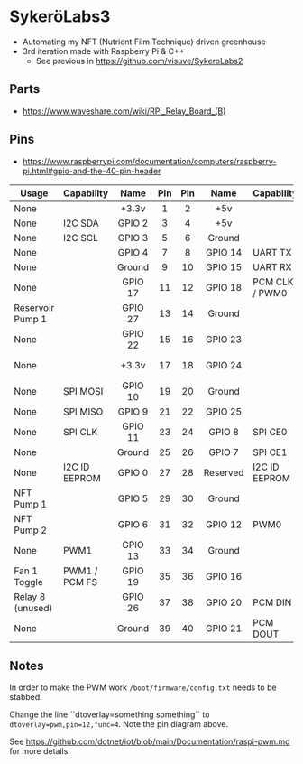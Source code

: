 # SykeröLabs3

- Automating my NFT (Nutrient Film Technique) driven greenhouse
- 3rd iteration made with Raspberry Pi & C++
	- See previous in https://github.com/visuve/SykeroLabs2

## Parts 

- https://www.waveshare.com/wiki/RPi_Relay_Board_(B)

## Pins

- https://www.raspberrypi.com/documentation/computers/raspberry-pi.html#gpio-and-the-40-pin-header

| Usage            | Capability    | Name     | Pin | Pin | Name     | Capability     | Usage            |
|------------------|---------------|:--------:|:---:|:---:|:--------:|----------------|------------------|
| None             |               | +3.3v    | 1   | 2   | +5v      |                | None             |
| None             | I2C SDA       | GPIO 2   | 3   | 4   | +5v      |                | None             |
| None             | I2C SCL       | GPIO 3   | 5   | 6   | Ground   |                | None             |
| None             |               | GPIO 4   | 7   | 8   | GPIO 14  | UART TX        | None             |
| None             |               | Ground   | 9   | 10  | GPIO 15  | UART RX        | None             |
| None             |               | GPIO 17  | 11  | 12  | GPIO 18  | PCM CLK / PWM0 | None             |
| Reservoir Pump 1 |               | GPIO 27  | 13  | 14  | Ground   |                | None             |
| None             |               | GPIO 22  | 15  | 16  | GPIO 23  |                | Fan 1 Tachometer |
| None             |               | +3.3v    | 17  | 18  | GPIO 24  |                | Fan 2 Tachometer |
| None             | SPI MOSI      | GPIO 10  | 19  | 20  | Ground   |                | None             |
| None             | SPI MISO      | GPIO 9   | 21  | 22  | GPIO 25  |                | None             |
| None             | SPI CLK       | GPIO 11  | 23  | 24  | GPIO 8   | SPI CE0        | None             |
| None             |               | Ground   | 25  | 26  | GPIO 7   | SPI CE1        | None             |
| None             | I2C ID EEPROM | GPIO 0   | 27  | 28  | Reserved | I2C ID EEPROM  | None             |
| NFT Pump 1       |               | GPIO 5   | 29  | 30  | Ground   |                | None             |
| NFT Pump 2       |               | GPIO 6   | 31  | 32  | GPIO 12  | PWM0           | Fan 1 & 2 PWM    |
| None             | PWM1          | GPIO 13  | 33  | 34  | Ground   |                | None             |
| Fan 1 Toggle     | PWM1 / PCM FS | GPIO 19  | 35  | 36  | GPIO 16  |                | Reservoir Pump 2 |
| Relay 8 (unused) |               | GPIO 26  | 37  | 38  | GPIO 20  | PCM DIN        | Fan 2 Toggle     |
| None             |               | Ground   | 39  | 40  | GPIO 21  | PCM DOUT       | Relay 7 (unused) |


## Notes

In order to make the PWM work ``/boot/firmware/config.txt`` needs to be stabbed.

Change the line ´´dtoverlay=something something´´ to ``dtoverlay=pwm,pin=12,func=4``. Note the pin diagram above.

See https://github.com/dotnet/iot/blob/main/Documentation/raspi-pwm.md for more details.